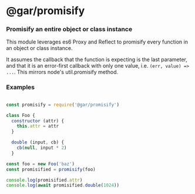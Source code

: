 # @gar/promisify

### Promisify an entire object or class instance

This module leverages es6 Proxy and Reflect to promisify every function in an
object or class instance.

It assumes the callback that the function is expecting is the last
parameter, and that it is an error-first callback with only one value,
i.e. `(err, value) => ...`. This mirrors node's util.promisify method.

### Examples

```javascript

const promisify = require('@gar/promisify')

class Foo {
  constructor (attr) {
    this.attr = attr
  }

  double (input, cb) {
    cb(null, input * 2)
  }

const foo = new Foo('baz')
const promisified = promisify(foo)

console.log(promisified.attr)
console.log(await promisified.double(1024))
```
